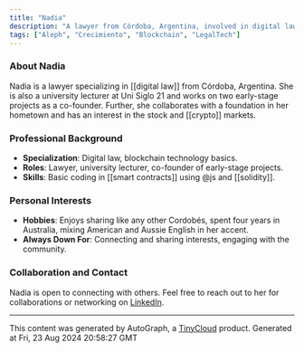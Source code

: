 ```yaml
---
title: "Nadia"
description: "A lawyer from Córdoba, Argentina, involved in digital law and blockchain education"
tags: ["Aleph", "Crecimiento", "Blockchain", "LegalTech"]
---
```


### About Nadia

Nadia is a lawyer specializing in [[digital law]] from Córdoba, Argentina. She is also a university lecturer at Uni Siglo 21 and works on two early-stage projects as a co-founder. Further, she collaborates with a foundation in her hometown and has an interest in the stock and [[crypto]] markets.

### Professional Background

- **Specialization**: Digital law, blockchain technology basics.
- **Roles**: Lawyer, university lecturer, co-founder of early-stage projects.
- **Skills**: Basic coding in [[smart contracts]] using @js and [[solidity]].

### Personal Interests

- **Hobbies**: Enjoys sharing like any other Cordobés, spent four years in Australia, mixing American and Aussie English in her accent.
- **Always Down For**: Connecting and sharing interests, engaging with the community.

### Collaboration and Contact
Nadia is open to connecting with others. Feel free to reach out to her for collaborations or networking on [LinkedIn](https://www.linkedin.com/in/nadia-nicolai).

---
This content was generated by AutoGraph, a [TinyCloud](https://tinycloud.xyz/) product.
Generated at Fri, 23 Aug 2024 20:58:27 GMT